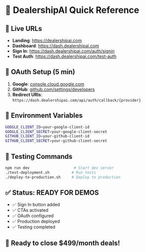 # 🎯 DealershipAI Quick Reference

## 🚀 **Live URLs**
- **Landing**: https://dealershipai.com
- **Dashboard**: https://dash.dealershipai.com  
- **Sign In**: https://dash.dealershipai.com/auth/signin
- **Test Auth**: https://dash.dealershipai.com/test-auth

## 🔧 **OAuth Setup (5 min)**
1. **Google**: [console.cloud.google.com](https://console.cloud.google.com/)
2. **GitHub**: [github.com/settings/developers](https://github.com/settings/developers)
3. **Redirect URIs**: `https://dash.dealershipai.com/api/auth/callback/{provider}`

## 📝 **Environment Variables**
```bash
GOOGLE_CLIENT_ID=your-google-client-id
GOOGLE_CLIENT_SECRET=your-google-client-secret
GITHUB_CLIENT_ID=your-github-client-id
GITHUB_CLIENT_SECRET=your-github-client-secret
```

## 🧪 **Testing Commands**
```bash
npm run dev                    # Start dev server
./test-deployment.sh          # Run tests
./deploy-to-production.sh     # Deploy to production
```

## ✅ **Status: READY FOR DEMOS**
- ✅ Sign In button added
- ✅ CTAs activated  
- ✅ OAuth configured
- ✅ Production deployed
- ✅ Testing completed

## 🎯 **Ready to close $499/month deals!**
